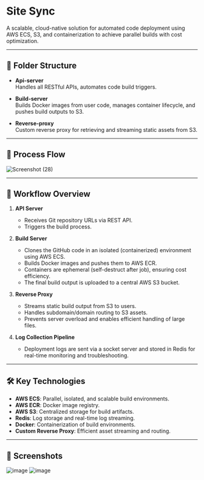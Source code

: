 # Site Sync

A scalable, cloud-native solution for automated code deployment using AWS ECS, S3, and containerization to achieve parallel builds with cost optimization.

---

## 📁 Folder Structure

- **Api-server**  
  Handles all RESTful APIs, automates code build triggers.

- **Build-server**  
  Builds Docker images from user code, manages container lifecycle, and pushes build outputs to S3.

- **Reverse-proxy**  
  Custom reverse proxy for retrieving and streaming static assets from S3.

---

## 🔁 Process Flow
![Screenshot (28)](https://github.com/user-attachments/assets/4275d1f1-eb87-434f-8c8b-f8447ef9057f)

---
## 🚀 Workflow Overview

1. **API Server**
    - Receives Git repository URLs via REST API.
    - Triggers the build process.

2. **Build Server**
    - Clones the GitHub code in an isolated (containerized) environment using AWS ECS.
    - Builds Docker images and pushes them to AWS ECR.
    - Containers are ephemeral (self-destruct after job), ensuring cost efficiency.
    - The final build output is uploaded to a central AWS S3 bucket.

3. **Reverse Proxy**
    - Streams static build output from S3 to users.
    - Handles subdomain/domain routing to S3 assets.
    - Prevents server overload and enables efficient handling of large files.

4. **Log Collection Pipeline**
    - Deployment logs are sent via a socket server and stored in Redis for real-time monitoring and troubleshooting.

---

## 🛠️ Key Technologies

- **AWS ECS**: Parallel, isolated, and scalable build environments.
- **AWS ECR**: Docker image registry.
- **AWS S3**: Centralized storage for build artifacts.
- **Redis**: Log storage and real-time log streaming.
- **Docker**: Containerization of build environments.
- **Custom Reverse Proxy**: Efficient asset streaming and routing.
---

## 📸 Screenshots
![image](https://github.com/user-attachments/assets/f3218c09-aceb-4f6f-b078-eebae1b42450)
![image](https://github.com/user-attachments/assets/540cdd88-ed0b-4fcc-ade6-10437ed4b3c3)

